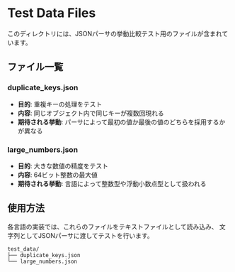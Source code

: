 # Test Data Files

このディレクトリには、JSONパーサの挙動比較テスト用のファイルが含まれています。

## ファイル一覧

### duplicate_keys.json
- **目的**: 重複キーの処理をテスト
- **内容**: 同じオブジェクト内で同じキーが複数回現れる
- **期待される挙動**: パーサによって最初の値か最後の値のどちらを採用するかが異なる

### large_numbers.json
- **目的**: 大きな数値の精度をテスト
- **内容**: 64ビット整数の最大値
- **期待される挙動**: 言語によって整数型や浮動小数点型として扱われる

## 使用方法

各言語の実装では、これらのファイルをテキストファイルとして読み込み、
文字列としてJSONパーサに渡してテストを行います。

```
test_data/
├── duplicate_keys.json
└── large_numbers.json
```
